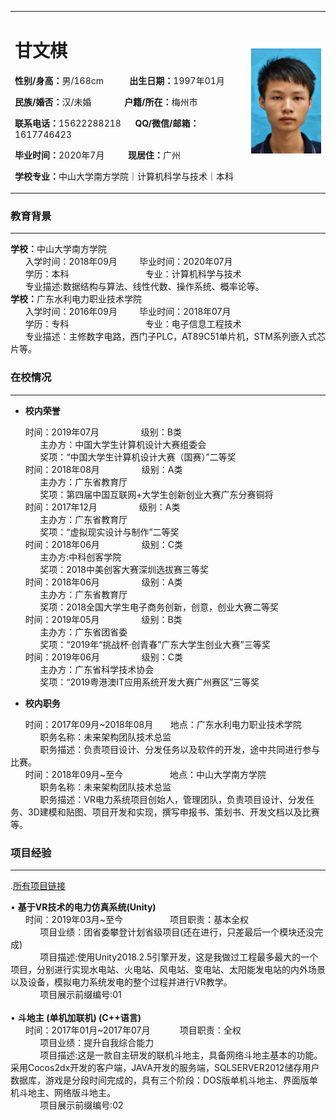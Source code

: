 
<table border="0">
  <tr>
    <td width="75%">
      <h1>甘文棋</h1>
      <p><b>性别/身高：</b>男/168cm &nbsp;&nbsp;&nbsp;&nbsp;&nbsp;&nbsp;&nbsp;&nbsp;&nbsp; <b>出生日期：</b>1997年01月</p>  
      <p><b>民族/婚否：</b>汉/未婚  &nbsp;&nbsp;&nbsp;&nbsp;&nbsp;&nbsp;&nbsp;&nbsp;&nbsp;&nbsp;&nbsp;&nbsp; <b>户籍/所在：</b>梅州市</p>  
      <p><b>联系电话：</b>15622288218  &nbsp;&nbsp;&nbsp;&nbsp; <b>QQ/微信/邮箱：</b>1617746423</p>  
      <p><b>毕业时间：</b>2020年7月 &nbsp;&nbsp;&nbsp;&nbsp;&nbsp;&nbsp;&nbsp;&nbsp; <b>现居住：</b>广州</p>  
      <p><b>学校专业：</b>中山大学南方学院｜计算机科学与技术｜本科</p>  
    </td>
    <td width="25%">
      <img src="/chesschess.png" width="100%">      
    </td>
  </tr>
</table>

<h3>教育背景</h3> 

 ---   
<body><b>学校：</b>中山大学南方学院</body>
<div>&nbsp;&nbsp;&nbsp;&nbsp;&nbsp;&nbsp;入学时间：2018年09月&nbsp;&nbsp;&nbsp;&nbsp;&nbsp;&nbsp;&nbsp;&nbsp;&nbsp;毕业时间：2020年07月</div>
<div>&nbsp;&nbsp;&nbsp;&nbsp;&nbsp;&nbsp;学历：本科&nbsp;&nbsp;&nbsp;&nbsp;&nbsp;&nbsp;&nbsp;&nbsp;&nbsp;&nbsp;&nbsp;&nbsp;&nbsp;&nbsp;&nbsp;&nbsp;&nbsp;&nbsp;&nbsp;&nbsp;&nbsp;&nbsp;&nbsp;&nbsp;&nbsp;&nbsp;&nbsp;&nbsp;&nbsp;&nbsp;&nbsp;专业：计算机科学与技术</div>
<div>
 &nbsp;&nbsp;&nbsp;&nbsp;&nbsp;&nbsp;专业描述:数据结构与算法、线性代数、操作系统、概率论等。
</div>
<body>
<body><b>学校：</b>广东水利电力职业技术学院</body>
<div>&nbsp;&nbsp;&nbsp;&nbsp;&nbsp;&nbsp;入学时间：2016年09月&nbsp;&nbsp;&nbsp;&nbsp;&nbsp;&nbsp;&nbsp;&nbsp;&nbsp;毕业时间：2018年07月</div>
<div>&nbsp;&nbsp;&nbsp;&nbsp;&nbsp;&nbsp;学历：专科&nbsp;&nbsp;&nbsp;&nbsp;&nbsp;&nbsp;&nbsp;&nbsp;&nbsp;&nbsp;&nbsp;&nbsp;&nbsp;&nbsp;&nbsp;&nbsp;&nbsp;&nbsp;&nbsp;&nbsp;&nbsp;&nbsp;&nbsp;&nbsp;&nbsp;&nbsp;&nbsp;&nbsp;&nbsp;&nbsp;&nbsp;专业：电子信息工程技术</div>
<div>
 &nbsp;&nbsp;&nbsp;&nbsp;&nbsp;&nbsp;专业描述：主修数字电路，西门子PLC，AT89C51单片机，STM系列嵌入式芯片等。
</div> 
<h3>在校情况</h3>
  
 ---    

*  __校内荣誉__  

<div>&nbsp;&nbsp;&nbsp;&nbsp;&nbsp;&nbsp;时间：2019年07月&nbsp;&nbsp;&nbsp;&nbsp;&nbsp;&nbsp;&nbsp;&nbsp;&nbsp;&nbsp;&nbsp;&nbsp;&nbsp;&nbsp;&nbsp;&nbsp;&nbsp;级别：B类</div>
<div>&nbsp;&nbsp;&nbsp;&nbsp;&nbsp;&nbsp;&nbsp;&nbsp;&nbsp;&nbsp;&nbsp;&nbsp;主办方：中国大学生计算机设计大赛组委会</div>
<div>&nbsp;&nbsp;&nbsp;&nbsp;&nbsp;&nbsp;&nbsp;&nbsp;&nbsp;&nbsp;&nbsp;&nbsp;奖项：“中国大学生计算机设计大赛（国赛）”二等奖</div>
<div>&nbsp;&nbsp;&nbsp;&nbsp;&nbsp;&nbsp;时间：2018年08月&nbsp;&nbsp;&nbsp;&nbsp;&nbsp;&nbsp;&nbsp;&nbsp;&nbsp;&nbsp;&nbsp;&nbsp;&nbsp;&nbsp;&nbsp;&nbsp;&nbsp;级别：A类</div>
<div>&nbsp;&nbsp;&nbsp;&nbsp;&nbsp;&nbsp;&nbsp;&nbsp;&nbsp;&nbsp;&nbsp;&nbsp;主办方：广东省教育厅</div>
<div>&nbsp;&nbsp;&nbsp;&nbsp;&nbsp;&nbsp;&nbsp;&nbsp;&nbsp;&nbsp;&nbsp;&nbsp;奖项：第四届中国互联网+大学生创新创业大赛广东分赛铜将</div>
<div>&nbsp;&nbsp;&nbsp;&nbsp;&nbsp;&nbsp;时间：2017年12月&nbsp;&nbsp;&nbsp;&nbsp;&nbsp;&nbsp;&nbsp;&nbsp;&nbsp;&nbsp;&nbsp;&nbsp;&nbsp;&nbsp;&nbsp;&nbsp;&nbsp;级别：A类</div>
<div>&nbsp;&nbsp;&nbsp;&nbsp;&nbsp;&nbsp;&nbsp;&nbsp;&nbsp;&nbsp;&nbsp;&nbsp;主办方：广东省教育厅</div>
<div>&nbsp;&nbsp;&nbsp;&nbsp;&nbsp;&nbsp;&nbsp;&nbsp;&nbsp;&nbsp;&nbsp;&nbsp;奖项：“虚拟现实设计与制作”二等奖</div>
<div>&nbsp;&nbsp;&nbsp;&nbsp;&nbsp;&nbsp;时间：2018年06月&nbsp;&nbsp;&nbsp;&nbsp;&nbsp;&nbsp;&nbsp;&nbsp;&nbsp;&nbsp;&nbsp;&nbsp;&nbsp;&nbsp;&nbsp;&nbsp;&nbsp;级别：C类</div>
<div>&nbsp;&nbsp;&nbsp;&nbsp;&nbsp;&nbsp;&nbsp;&nbsp;&nbsp;&nbsp;&nbsp;&nbsp;主办方:中科创客学院</div>
<div>&nbsp;&nbsp;&nbsp;&nbsp;&nbsp;&nbsp;&nbsp;&nbsp;&nbsp;&nbsp;&nbsp;&nbsp;奖项：2018中美创客大赛深圳选拔赛三等奖</div>
<div>&nbsp;&nbsp;&nbsp;&nbsp;&nbsp;&nbsp;时间：2018年06月&nbsp;&nbsp;&nbsp;&nbsp;&nbsp;&nbsp;&nbsp;&nbsp;&nbsp;&nbsp;&nbsp;&nbsp;&nbsp;&nbsp;&nbsp;&nbsp;&nbsp;级别：A类</div>
<div>&nbsp;&nbsp;&nbsp;&nbsp;&nbsp;&nbsp;&nbsp;&nbsp;&nbsp;&nbsp;&nbsp;&nbsp;主办方：广东省教育厅</div>
<div>&nbsp;&nbsp;&nbsp;&nbsp;&nbsp;&nbsp;&nbsp;&nbsp;&nbsp;&nbsp;&nbsp;&nbsp;奖项：2018全国大学生电子商务创新，创意，创业大赛二等奖</div>
<div>&nbsp;&nbsp;&nbsp;&nbsp;&nbsp;&nbsp;时间：2019年05月&nbsp;&nbsp;&nbsp;&nbsp;&nbsp;&nbsp;&nbsp;&nbsp;&nbsp;&nbsp;&nbsp;&nbsp;&nbsp;&nbsp;&nbsp;&nbsp;&nbsp;级别：B类</div>
<div>&nbsp;&nbsp;&nbsp;&nbsp;&nbsp;&nbsp;&nbsp;&nbsp;&nbsp;&nbsp;&nbsp;&nbsp;主办方：广东省团省委</div>
<div>&nbsp;&nbsp;&nbsp;&nbsp;&nbsp;&nbsp;&nbsp;&nbsp;&nbsp;&nbsp;&nbsp;&nbsp;奖项：“2019年“挑战杯·创青春”广东大学生创业大赛”三等奖</div>
<div>&nbsp;&nbsp;&nbsp;&nbsp;&nbsp;&nbsp;时间：2019年06月&nbsp;&nbsp;&nbsp;&nbsp;&nbsp;&nbsp;&nbsp;&nbsp;&nbsp;&nbsp;&nbsp;&nbsp;&nbsp;&nbsp;&nbsp;&nbsp;&nbsp;级别：C类</div>
<div>&nbsp;&nbsp;&nbsp;&nbsp;&nbsp;&nbsp;&nbsp;&nbsp;&nbsp;&nbsp;&nbsp;&nbsp;主办方：广东省科学技术协会</div>
<div>&nbsp;&nbsp;&nbsp;&nbsp;&nbsp;&nbsp;&nbsp;&nbsp;&nbsp;&nbsp;&nbsp;&nbsp;奖项：“2019粤港澳IT应用系统开发大赛广州赛区”三等奖</div>

* **校内职务**
<div>&nbsp;&nbsp;&nbsp;&nbsp;&nbsp;&nbsp;时间：2017年09月~2018年08月&nbsp;&nbsp;&nbsp;&nbsp;&nbsp;&nbsp;&nbsp;地点：广东水利电力职业技术学院</div>
<div>&nbsp;&nbsp;&nbsp;&nbsp;&nbsp;&nbsp;&nbsp;&nbsp;&nbsp;&nbsp;&nbsp;&nbsp;职务名称：未来架构团队技术总监</div>
<div>&nbsp;&nbsp;&nbsp;&nbsp;&nbsp;&nbsp;&nbsp;&nbsp;&nbsp;&nbsp;&nbsp;&nbsp;职务描述：负责项目设计、分发任务以及软件的开发，途中共同进行参与比赛。</div>
<div>&nbsp;&nbsp;&nbsp;&nbsp;&nbsp;&nbsp;时间：2018年09月~至今&nbsp;&nbsp;&nbsp;&nbsp;&nbsp;&nbsp;&nbsp;&nbsp;&nbsp;&nbsp;&nbsp;&nbsp;&nbsp;&nbsp;&nbsp;&nbsp;&nbsp;&nbsp;&nbsp;地点：中山大学南方学院</div>
<div>&nbsp;&nbsp;&nbsp;&nbsp;&nbsp;&nbsp;&nbsp;&nbsp;&nbsp;&nbsp;&nbsp;&nbsp;职务名称：未来架构团队技术总监</div>
<body>&nbsp;&nbsp;&nbsp;&nbsp;&nbsp;&nbsp;&nbsp;&nbsp;&nbsp;&nbsp;&nbsp;&nbsp;职务描述：VR电力系统项目创始人，管理团队，负责项目设计、分发任务、3D建模和贴图、项目开发和实现，撰写申报书、策划书、开发文档以及比赛等。</body> 
 
<h3>项目经验</h3>

**** 
 .[所有项目链接](https://pan.baidu.com/s/1slfj1Pb)

<div>&bull; <b>基于VR技术的电力仿真系统(Unity)</b></div>
<div>&nbsp;&nbsp;&nbsp;&nbsp;&nbsp;&nbsp;时间：2019年03月~至今&nbsp;&nbsp;&nbsp;&nbsp;&nbsp;&nbsp;&nbsp;&nbsp;&nbsp;&nbsp;&nbsp;&nbsp;&nbsp;&nbsp;&nbsp;&nbsp;&nbsp;&nbsp;&nbsp;项目职责：基本全权</div>
<div>&nbsp;&nbsp;&nbsp;&nbsp;&nbsp;&nbsp;&nbsp;&nbsp;&nbsp;&nbsp;&nbsp;&nbsp;项目业绩：团省委攀登计划省级项目(还在进行，只差最后一个模块还没完成)</div>
<div>&nbsp;&nbsp;&nbsp;&nbsp;&nbsp;&nbsp;&nbsp;&nbsp;&nbsp;&nbsp;&nbsp;&nbsp;项目描述:使用Unity2018.2.5引擎开发，这是我做过工程最多最大的一个项目，分别进行实现水电站、火电站、风电站、变电站、太阳能发电站的内外场景以及设备，模拟电力系统发电的整个过程并进行VR教学。
</div><div>&nbsp;&nbsp;&nbsp;&nbsp;&nbsp;&nbsp;&nbsp;&nbsp;&nbsp;&nbsp;&nbsp;&nbsp;项目展示前缀编号:01</div></br>

<div>&bull; <b>斗地主 (单机加联机) (C++语言)</b></div>
<div>&nbsp;&nbsp;&nbsp;&nbsp;&nbsp;&nbsp;时间：2017年01月~2017年07月&nbsp;&nbsp;&nbsp;&nbsp;&nbsp;&nbsp;&nbsp;&nbsp;&nbsp;&nbsp;&nbsp;&nbsp;项目职责：全权</div>
<div>&nbsp;&nbsp;&nbsp;&nbsp;&nbsp;&nbsp;&nbsp;&nbsp;&nbsp;&nbsp;&nbsp;&nbsp;项目业绩：提升自我综合能力</div>
<div>&nbsp;&nbsp;&nbsp;&nbsp;&nbsp;&nbsp;&nbsp;&nbsp;&nbsp;&nbsp;&nbsp;&nbsp;项目描述:这是一款自主研发的联机斗地主，具备网络斗地主基本的功能。采用Cocos2dx开发的客户端，JAVA开发的服务端，SQLSERVER2012储存用户数据库，游戏是分段时间完成的，具有三个阶段：DOS版单机斗地主、界面版单机斗地主、网络版斗地主。
</div><div>&nbsp;&nbsp;&nbsp;&nbsp;&nbsp;&nbsp;&nbsp;&nbsp;&nbsp;&nbsp;&nbsp;&nbsp;项目展示前缀编号:02</br></div>
 
